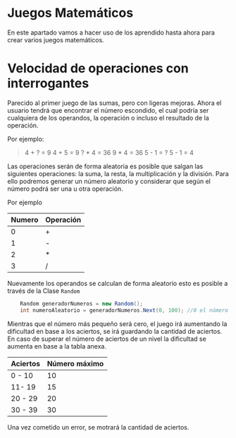 # Juegos Matemáticos
En este apartado vamos a hacer uso de los aprendido hasta ahora para crear varios juegos matemáticos.

# Velocidad de operaciones con interrogantes
Parecido al primer juego de las sumas, pero con ligeras mejoras.
Ahora el usuario tendrá que encontrar el número escondido, el cual podría ser cualquiera de los operandos, la operación o incluso el resultado de la operación.

Por ejemplo:
> 4 + ? = 9
> 4 + 5 = 9
> ? * 4 = 36
> 9 * 4 = 36
> 5 - 1 = ?
> 5 - 1 = 4

Las operaciones serán de forma aleatoria es posible que salgan las siguientes operaciones: la suma, la resta, la multiplicación y la división. Para ello podremos generar un número aleatorio y considerar que según el número podrá ser una u otra operación.

Por ejemplo

| Numero | Operación |
| ------------- | ------------- |
| 0 | + |
| 1 | - |
| 2 | * |
| 3 | / |

Nuevamente los operandos se calculan de forma aleatorio esto es posible a través de la Clase ```Random```

```csharp
	Random generadorNumeros = new Random();
	int numeroAleatorio = generadorNumeros.Next(0, 100); //0 el número más pequeño y 100 el más grande
```

Mientras que el número más pequeño será cero, el juego irá aumentando la dificultad en base a los aciertos, se irá guardando la cantidad de aciertos.
En caso de superar el número de aciertos de un nivel la dificultad se aumenta en base a la tabla anexa.

| Aciertos | Número máximo |
| ------------- | ------------- |
| 0 - 10 | 10 |
| 11- 19 | 15 |
| 20 - 29 | 20 |
| 30 - 39 | 30 |

Una vez cometido un error, se motrará la cantidad de aciertos.

